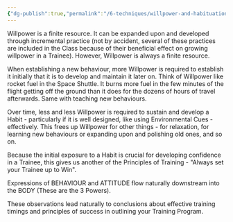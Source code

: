 ```yaml
---
{"dg-publish":true,"permalink":"/6-techniques/willpower-and-habituation/"}
---
```



Willpower is a finite resource. It can be expanded upon and developed through incremental practice (not by accident, several of these practices are included in the Class because of their beneficial effect on growing willpower in a Trainee). However, Willpower is always a finite resource.

When establishing a new behaviour, more Willpower is required to establish it initially that it is to develop and maintain it later on. Think of Willpower like rocket fuel in the Space Shuttle. It burns more fuel in the few minutes of the flight getting off the ground than it does for the dozens of hours of travel afterwards. Same with teaching new behaviours.

Over time, less and less Willpower is required to sustain and develop a Habit - particularly if it is well designed, like using Environmental Cues - effectively. This frees up Willpower for other things - for relaxation, for learning new behaviours or expanding upon and polishing old ones, and so on.

Because the initial exposure to a Habit is crucial for developing confidence in a Trainee, this gives us another of the Principles of Training - "Always set your Trainee up to Win".

Expressions of BEHAVIOUR and ATTITUDE flow naturally downstream into the BODY (These are the 3 Powers).

These observations lead naturally to conclusions about effective training timings and principles of success in outlining your Training Program.